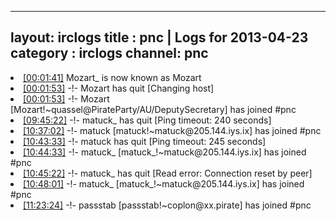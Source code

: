 
---
layout: irclogs
title : pnc | Logs for 2013-04-23
category : irclogs
channel: pnc
---
<li class="logitem"><a href="#00:01:41" name="00:01:41" class="time">[00:01:41]</a> <span class="nick">Mozart_</span> is now known as <span class="nick">Mozart</span> </li>
<li class="logitem"><a href="#00:01:53" name="00:01:53" class="time">[00:01:53]</a> -!- <span class="quit">Mozart</span> has quit [Changing host] </li>
<li class="logitem"><a href="#00:01:53" name="00:01:53" class="time">[00:01:53]</a> -!- <span class="join">Mozart</span> [Mozart!~quassel@PirateParty/AU/DeputySecretary] has joined #pnc </li>
<li class="logitem"><a href="#09:45:22" name="09:45:22" class="time">[09:45:22]</a> -!- <span class="quit">matuck_</span> has quit [Ping timeout: 240 seconds] </li>
<li class="logitem"><a href="#10:37:02" name="10:37:02" class="time">[10:37:02]</a> -!- <span class="join">matuck</span> [matuck!~matuck@205.144.iys.ix] has joined #pnc </li>
<li class="logitem"><a href="#10:43:33" name="10:43:33" class="time">[10:43:33]</a> -!- <span class="quit">matuck</span> has quit [Ping timeout: 245 seconds] </li>
<li class="logitem"><a href="#10:44:33" name="10:44:33" class="time">[10:44:33]</a> -!- <span class="join">matuck_</span> [matuck_!~matuck@205.144.iys.ix] has joined #pnc </li>
<li class="logitem"><a href="#10:45:22" name="10:45:22" class="time">[10:45:22]</a> -!- <span class="quit">matuck_</span> has quit [Read error: Connection reset by peer] </li>
<li class="logitem"><a href="#10:48:01" name="10:48:01" class="time">[10:48:01]</a> -!- <span class="join">matuck_</span> [matuck_!~matuck@205.144.iys.ix] has joined #pnc </li>
<li class="logitem"><a href="#11:23:24" name="11:23:24" class="time">[11:23:24]</a> -!- <span class="join">passstab</span> [passstab!~coplon@xx.pirate] has joined #pnc </li>


